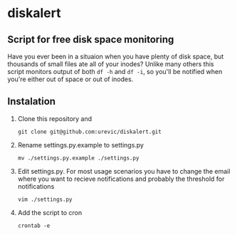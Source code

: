 diskalert
=========

Script for free disk space monitoring
-------------------------------------

Have you ever been in a situaion when you have plenty of disk space, but thousands of small files
ate all of your inodes? Unlike many others this script monitors output of both `df -h` and `df -i`, so
you'll be notified when you're either out of space or out of inodes.

Instalation
-----------

1. Clone this repository and 

    `git clone git@github.com:urevic/diskalert.git`
    
2. Rename settings.py.example to settings.py

    `mv ./settings.py.example ./settings.py`

3. Edit settings.py. For most usage scenarios you have to change the email where you want to recieve notifications and
   probably the threshold for notifications

    `vim ./settings.py`

4. Add the script to cron

    `crontab -e`
 
